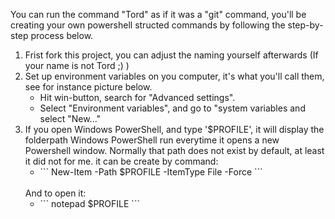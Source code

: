You can run the command "Tord" as if it was a "git" command, you'll be creating your own powershell structed commands by following the step-by-step process below.

<ol>
  <li>
    Frist fork this project, you can adjust the naming yourself afterwards (If your name is not Tord ;) )
  </li>
  <li>
    Set up environment variables on you computer, it's what you'll call them, see for instance picture below.
    <ul>
      <li>
        Hit win-button, search for "Advanced settings".
      </li>
      <li>
        Select "Environment variables", and go to "system variables and select "New..."
      </li>
    </ul>
    <li>
      If you open Windows PowerShell, and type '$PROFILE', it will display the folderpath Windows PowerShell run everytime it opens a new Powershell window. Normally that path does not exist by default, at least it did not for me. it can be create by command:
      <ul>
        <li>
          ```
          New-Item -Path $PROFILE -ItemType File -Force
          ```
        </li>
      </ul>
      <br/>
      And to open it:
      <ul>
        <li>
          ```
          notepad $PROFILE
          ```
        </li>
      </ul>
    </li>
  </li>
</ol>
